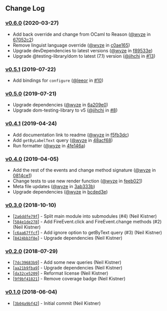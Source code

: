 ## Change Log

### [v0.6.0](https://github.com/wyze/bs-dom-testing-library/releases/tag/v0.6.0) (2020-03-27)

* Add back override and change from OCaml to Reason ([@wyze](https://github.com/wyze) in [67052c2](https://github.com/wyze/bs-dom-testing-library/commit/67052c2))
* Remove linguist language override ([@wyze](https://github.com/wyze) in [c0ae165](https://github.com/wyze/bs-dom-testing-library/commit/c0ae165))
* Upgrade devDependencies to latest versions ([@wyze](https://github.com/wyze) in [f89533e](https://github.com/wyze/bs-dom-testing-library/commit/f89533e))
* Upgrade @testing-library/dom to latest (7.1) version ([@jihchi](https://github.com/jihchi) in [#13](https://github.com/wyze/bs-dom-testing-library/pull/13))

### [v0.5.1](https://github.com/wyze/bs-dom-testing-library/releases/tag/v0.5.1) (2019-07-22)

* Add bindings for `configure` ([@leeor](https://github.com/leeor) in [#10](https://github.com/wyze/bs-dom-testing-library/pull/10))

### [v0.5.0](https://github.com/wyze/bs-dom-testing-library/releases/tag/v0.5.0) (2019-07-21)

* Upgrade dependencies ([@wyze](https://github.com/wyze) in [6a209e0](https://github.com/wyze/bs-dom-testing-library/commit/6a209e0))
* Upgrade dom-testing-library to v5 ([@jihchi](https://github.com/jihchi) in [#8](https://github.com/wyze/bs-dom-testing-library/pull/8))

### [v0.4.1](https://github.com/wyze/bs-dom-testing-library/releases/tag/v0.4.1) (2019-04-24)

* Add documentation link to readme ([@wyze](https://github.com/wyze) in [f5fb3dc](https://github.com/wyze/bs-dom-testing-library/commit/f5fb3dc))
* Add `getByLabelText` query ([@wyze](https://github.com/wyze) in [48acf68](https://github.com/wyze/bs-dom-testing-library/commit/48acf68))
* Run formatter ([@wyze](https://github.com/wyze) in [4fe146a](https://github.com/wyze/bs-dom-testing-library/commit/4fe146a))

### [v0.4.0](https://github.com/wyze/bs-dom-testing-library/releases/tag/v0.4.0) (2019-04-05)

* Add the rest of the events and change method signature ([@wyze](https://github.com/wyze) in [0814ce1](https://github.com/wyze/bs-dom-testing-library/commit/0814ce1))
* Change tests to use new render function ([@wyze](https://github.com/wyze) in [feeb021](https://github.com/wyze/bs-dom-testing-library/commit/feeb021))
* Meta file updates ([@wyze](https://github.com/wyze) in [3ab333b](https://github.com/wyze/bs-dom-testing-library/commit/3ab333b))
* Upgrade dependencies ([@wyze](https://github.com/wyze) in [bcded3e](https://github.com/wyze/bs-dom-testing-library/commit/bcded3e))

### [v0.3.0](https://github.com/wyze/bs-dom-testing-library/releases/tag/v0.3.0) (2018-10-10)

* [[`2a6ddfe79f`](https://github.com/wyze/bs-dom-testing-library/commit/2a6ddfe79f)] - Split main module into submodules (#4) (Neil Kistner)
* [[`584e1de278`](https://github.com/wyze/bs-dom-testing-library/commit/584e1de278)] - Add FireEvent.click and FireEvent.change methods (#2) (Neil Kistner)
* [[`c6aa67ffcf`](https://github.com/wyze/bs-dom-testing-library/commit/c6aa67ffcf)] - Add ignore option to getByText query (#3) (Neil Kistner)
* [[`8424bb3f8e`](https://github.com/wyze/bs-dom-testing-library/commit/8424bb3f8e)] - Upgrade dependencies (Neil Kistner)

### [v0.2.0](https://github.com/wyze/bs-dom-testing-library/releases/tag/v0.2.0) (2018-07-29)

* [[`7dc39683b9`](https://github.com/wyze/bs-dom-testing-library/commit/7dc39683b9)] - Add some new queries (Neil Kistner)
* [[`aa21b9fba9`](https://github.com/wyze/bs-dom-testing-library/commit/aa21b9fba9)] - Upgrade dependencies (Neil Kistner)
* [[`da32ce5209`](https://github.com/wyze/bs-dom-testing-library/commit/da32ce5209)] - Reformat license (Neil Kistner)
* [[`9f9bf41821`](https://github.com/wyze/bs-dom-testing-library/commit/9f9bf41821)] - Remove coverage badge (Neil Kistner)

### [v0.1.0](https://github.com/wyze/bs-dom-testing-library/releases/tag/v0.1.0) (2018-06-04)

* [[`3b04a9bf42`](https://github.com/wyze/bs-dom-testing-library/commit/3b04a9bf42)] - Initial commit (Neil Kistner)
